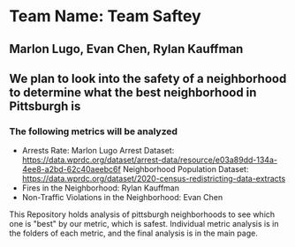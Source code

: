 # Team Name: Team Saftey
## Marlon Lugo, Evan Chen, Rylan Kauffman

## We plan to look into the safety of a neighborhood to determine what the best neighborhood in Pittsburgh is

### The following metrics will be analyzed

* Arrests Rate: Marlon Lugo
Arrest Dataset: https://data.wprdc.org/dataset/arrest-data/resource/e03a89dd-134a-4ee8-a2bd-62c40aeebc6f
Neighborhood Population Dataset: https://data.wprdc.org/dataset/2020-census-redistricting-data-extracts
* Fires in the Neighborhood: Rylan Kauffman
* Non-Traffic Violations in the Neighborhood: Evan Chen

This Repository holds analysis of pittsburgh neighborhoods to see which one is "best" by our metric, which is safest. Individual metric analysis is in the folders of each metric, and the final analysis is in the main page.

